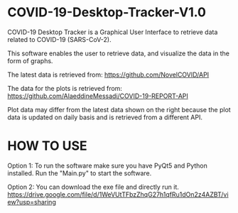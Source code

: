 # COVID-19-Desktop-Tracker-V1.0


COVID-19 Desktop Tracker is a Graphical User Interface to retrieve data related to COVID-19 (SARS-CoV-2).

This software enables the user to retrieve data, and visualize the data in the form of graphs.

The latest data is retrieved from:
https://github.com/NovelCOVID/API

The data for the plots is retrieved from:
https://github.com/AlaeddineMessadi/COVID-19-REPORT-API

Plot data may differ from the latest data shown on the right because the plot data is updated on daily basis and is retrieved from a different API.

# HOW TO USE

Option 1: To run the software make sure you have PyQt5 and Python installed.
          Run the "Main.py" to start the software.
          
Option 2: You can download the exe file and directly run it.
          https://drive.google.com/file/d/1WeVUtTFbzZhqG27h1qfRu1dOn2z4AZBT/view?usp=sharing
